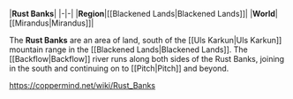 |**Rust Banks**|
|-|-|
|**Region**|[[Blackened Lands\|Blackened Lands]]|
|**World**|[[Mirandus\|Mirandus]]|

The **Rust Banks** are an area of land, south of the [[Uls Karkun\|Uls Karkun]] mountain range in the [[Blackened Lands\|Blackened Lands]]. The [[Backflow\|Backflow]] river runs along both sides of the Rust Banks, joining in the south and continuing on to [[Pitch\|Pitch]] and beyond.



https://coppermind.net/wiki/Rust_Banks